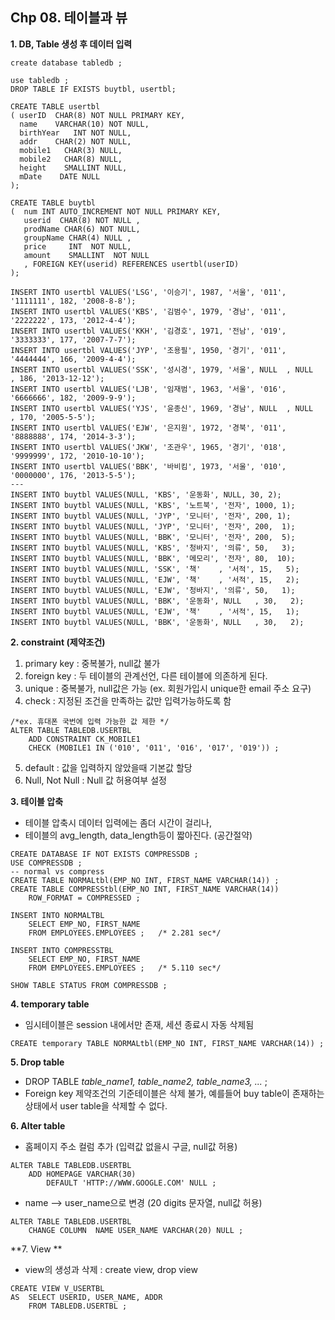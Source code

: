 ﻿## Chp 08. 테이블과 뷰

**1. DB, Table 생성 후 데이터 입력** 
```
create database tabledb ; 

use tabledb ; 
DROP TABLE IF EXISTS buytbl, usertbl;

CREATE TABLE usertbl 
( userID  CHAR(8) NOT NULL PRIMARY KEY, 
  name    VARCHAR(10) NOT NULL, 
  birthYear   INT NOT NULL,  
  addr	  CHAR(2) NOT NULL,
  mobile1	CHAR(3) NULL, 
  mobile2   CHAR(8) NULL, 
  height    SMALLINT NULL, 
  mDate    DATE NULL 
);

CREATE TABLE buytbl 
(  num INT AUTO_INCREMENT NOT NULL PRIMARY KEY, 
   userid  CHAR(8) NOT NULL ,
   prodName CHAR(6) NOT NULL,
   groupName CHAR(4) NULL , 
   price     INT  NOT NULL,
   amount    SMALLINT  NOT NULL 
   , FOREIGN KEY(userid) REFERENCES usertbl(userID)
);

INSERT INTO usertbl VALUES('LSG', '이승기', 1987, '서울', '011', '1111111', 182, '2008-8-8');
INSERT INTO usertbl VALUES('KBS', '김범수', 1979, '경남', '011', '2222222', 173, '2012-4-4');
INSERT INTO usertbl VALUES('KKH', '김경호', 1971, '전남', '019', '3333333', 177, '2007-7-7');
INSERT INTO usertbl VALUES('JYP', '조용필', 1950, '경기', '011', '4444444', 166, '2009-4-4');
INSERT INTO usertbl VALUES('SSK', '성시경', 1979, '서울', NULL  , NULL      , 186, '2013-12-12');
INSERT INTO usertbl VALUES('LJB', '임재범', 1963, '서울', '016', '6666666', 182, '2009-9-9');
INSERT INTO usertbl VALUES('YJS', '윤종신', 1969, '경남', NULL  , NULL      , 170, '2005-5-5');
INSERT INTO usertbl VALUES('EJW', '은지원', 1972, '경북', '011', '8888888', 174, '2014-3-3');
INSERT INTO usertbl VALUES('JKW', '조관우', 1965, '경기', '018', '9999999', 172, '2010-10-10');
INSERT INTO usertbl VALUES('BBK', '바비킴', 1973, '서울', '010', '0000000', 176, '2013-5-5');
---
INSERT INTO buytbl VALUES(NULL, 'KBS', '운동화', NULL, 30, 2);
INSERT INTO buytbl VALUES(NULL, 'KBS', '노트북', '전자', 1000, 1);
INSERT INTO buytbl VALUES(NULL, 'JYP', '모니터', '전자', 200, 1);
INSERT INTO buytbl VALUES(NULL, 'JYP', '모니터', '전자', 200,  1);
INSERT INTO buytbl VALUES(NULL, 'BBK', '모니터', '전자', 200,  5);
INSERT INTO buytbl VALUES(NULL, 'KBS', '청바지', '의류', 50,   3);
INSERT INTO buytbl VALUES(NULL, 'BBK', '메모리', '전자', 80,  10);
INSERT INTO buytbl VALUES(NULL, 'SSK', '책'    , '서적', 15,   5);
INSERT INTO buytbl VALUES(NULL, 'EJW', '책'    , '서적', 15,   2);
INSERT INTO buytbl VALUES(NULL, 'EJW', '청바지', '의류', 50,   1);
INSERT INTO buytbl VALUES(NULL, 'BBK', '운동화', NULL   , 30,   2);
INSERT INTO buytbl VALUES(NULL, 'EJW', '책'    , '서적', 15,   1);
INSERT INTO buytbl VALUES(NULL, 'BBK', '운동화', NULL   , 30,   2);
```

**2. constraint (제약조건)** 
1) primary key : 중복불가, null값 불가 
2) foreign key : 두 테이블의 관계선언, 다른 테이블에 의존하게 된다. 
3) unique : 중복불가, null값은 가능 (ex. 회원가입시 unique한 email 주소 요구)
4) check : 지정된 조건을 만족하는 값만 입력가능하도록 함 
```
/*ex. 휴대폰 국번에 입력 가능한 값 제한 */
ALTER TABLE TABLEDB.USERTBL 
	ADD CONSTRAINT CK_MOBILE1
    CHECK (MOBILE1 IN ('010', '011', '016', '017', '019')) ; 
```
5) default : 값을 입력하지 않았을때 기본값 할당 
6) Null, Not Null : Null 값 허용여부 설정 

**3. 테이블 압축**
- 테이블 압축시 데이터 입력에는 좀더 시간이 걸리나, 
- 테이블의 avg_length, data_length등이 짧아진다. (공간절약) 
```
CREATE DATABASE IF NOT EXISTS COMPRESSDB ; 
USE COMPRESSDB ; 
-- normal vs compress 
CREATE TABLE NORMALtbl(EMP_NO INT, FIRST_NAME VARCHAR(14)) ; 
CREATE TABLE COMPRESStbl(EMP_NO INT, FIRST_NAME VARCHAR(14))  
	ROW_FORMAT = COMPRESSED ; 

INSERT INTO NORMALTBL 
	SELECT EMP_NO, FIRST_NAME 
    FROM EMPLOYEES.EMPLOYEES ;   /* 2.281 sec*/ 

INSERT INTO COMPRESSTBL
	SELECT EMP_NO, FIRST_NAME 
    FROM EMPLOYEES.EMPLOYEES ;   /* 5.110 sec*/ 
    
SHOW TABLE STATUS FROM COMPRESSDB ; 
```

**4. temporary table** 
- 임시테이블은 session 내에서만 존재, 세션 종료시 자동 삭제됨 
```
CREATE temporary TABLE NORMALtbl(EMP_NO INT, FIRST_NAME VARCHAR(14)) ; 
```
**5. Drop table**
- DROP TABLE *table_name1, table_name2, table_name3, ...*  ; 
- Foreign key 제약조건의 기준테이블은 삭제 불가, 예를들어 buy table이 존재하는 상태에서 user table을 삭제할 수 없다. 

**6. Alter table**
- 홈페이지 주소 컬럼 추가 (입력값 없을시 구글, null값 허용) 
```
ALTER TABLE TABLEDB.USERTBL 
	ADD HOMEPAGE VARCHAR(30) 
		DEFAULT 'HTTP://WWW.GOOGLE.COM' NULL ; 
```
- name --> user_name으로 변경 (20 digits 문자열, null값 허용) 
```
ALTER TABLE TABLEDB.USERTBL 
	CHANGE COLUMN  NAME USER_NAME VARCHAR(20) NULL ; 
```
**7. View ** 
- view의 생성과 삭제 : create view, drop view 
```
CREATE VIEW V_USERTBL 
AS  SELECT USERID, USER_NAME, ADDR 
 	FROM TABLEDB.USERTBL ; 
```

